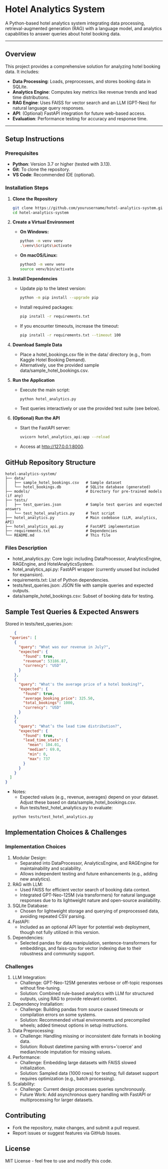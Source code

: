# Hotel Analytics System

A Python-based hotel analytics system integrating data processing, retrieval-augmented generation (RAG) with a language model, and analytics capabilities to answer queries about hotel booking data.

---

## Overview

This project provides a comprehensive solution for analyzing hotel booking data. It includes:
- **Data Processing**: Loads, preprocesses, and stores booking data in SQLite.
- **Analytics Engine**: Computes key metrics like revenue trends and lead time distributions.
- **RAG Engine**: Uses FAISS for vector search and an LLM (GPT-Neo) for natural language query responses.
- **API**: (Optional) FastAPI integration for future web-based access.
- **Evaluation**: Performance testing for accuracy and response time.

---

## Setup Instructions

### Prerequisites
- **Python**: Version 3.7 or higher (tested with 3.13).
- **Git**: To clone the repository.
- **VS Code**: Recommended IDE (optional).

### Installation Steps

1. **Clone the Repository**
   ```bash
   git clone https://github.com/yourusername/hotel-analytics-system.git
   cd hotel-analytics-system

2. **Create a Virtual Environment**
   - **On Windows:**
       ```bash
       python -m venv venv
       .\venv\Scripts\activate
   
   - **On macOS/Linux:**
   
       ```bash
       python3 -m venv venv
       source venv/bin/activate

3. **Install Dependencies**
   - Update pip to the latest version:
       ```bash
       python -m pip install --upgrade pip

   - Install required packages:
       ```bash
       pip install -r requirements.txt

   - If you encounter timeouts, increase the timeout:
       ```bash
       pip install -r requirements.txt --timeout 100

4. **Download Sample Data**
   - Place a hotel_bookings.csv file in the data/ directory (e.g., from Kaggle Hotel Booking Demand).
   - Alternatively, use the provided sample data/sample_hotel_bookings.csv.

5. **Run the Application**
   - Execute the main script:
       ```bash
       python hotel_analytics.py

   - Test queries interactively or use the provided test suite (see below).

6. **(Optional) Run the API**
   - Start the FastAPI server:
       ```bash
       uvicorn hotel_analytics_api:app --reload
   - Access at http://127.0.0.1:8000.

## GitHub Repository Structure
    
    hotel-analytics-system/
    ├── data/
    │   ├── sample_hotel_bookings.csv   # Sample dataset
    │   └── hotel_bookings.db           # SQLite database (generated)
    ├── models/                         # Directory for pre-trained models (if any)
    ├── tests/
    │   ├── test_queries.json           # Sample test queries and expected answers
    │   └── test_hotel_analytics.py     # Test script
    ├── hotel_analytics.py              # Main codebase (LLM, analytics, API)
    ├── hotel_analytics_api.py          # FastAPI implementation
    ├── requirements.txt                # Dependencies
    └── README.md                       # This file 

### Files Description
- hotel_analytics.py: Core logic including DataProcessor, AnalyticsEngine, RAGEngine, and HotelAnalyticsSystem.
- hotel_analytics_api.py: FastAPI wrapper (currently unused but included for expansion).
- requirements.txt: List of Python dependencies.
- tests/test_queries.json: JSON file with sample queries and expected outputs.
- data/sample_hotel_bookings.csv: Subset of booking data for testing.

## Sample Test Queries & Expected Answers
Stored in tests/test_queries.json:
```json
    {
  "queries": [
    {
      "query": "What was our revenue in July?",
      "expected": {
        "found": true,
        "revenue": 53186.87,
        "currency": "USD"
      }
    },
    {
      "query": "What's the average price of a hotel booking?",
      "expected": {
        "found": true,
        "average_booking_price": 325.50,
        "total_bookings": 1000,
        "currency": "USD"
      }
    },
    {
      "query": "What’s the lead time distribution?",
      "expected": {
        "found": true,
        "lead_time_stats": {
          "mean": 104.01,
          "median": 69.0,
          "min": 0,
          "max": 737
        }
      }
    }
  ]
}

```

- Notes:
    - Expected values (e.g., revenue, averages) depend on your     dataset. Adjust these based on data/sample_hotel_bookings.csv.
    - Run tests/test_hotel_analytics.py to evaluate:
    ```bash
    python tests/test_hotel_analytics.py

## Implementation Choices & Challenges
### Implementation Choices
1. Modular Design:
   - Separated into DataProcessor, AnalyticsEngine, and RAGEngine for maintainability and scalability.
   - Allows independent testing and future enhancements (e.g., adding new analytics).
2. RAG with LLM:
   - Used FAISS for efficient vector search of booking data context.
   - Integrated GPT-Neo-125M (via transformers) for natural language responses due to its lightweight nature and open-source availability.
3. SQLite Database:
   - Chosen for lightweight storage and querying of preprocessed data, avoiding repeated CSV parsing.
4. FastAPI:
   - Included as an optional API layer for potential web deployment, though not fully utilized in this version.
5. Dependencies:
   - Selected pandas for data manipulation, sentence-transformers for embeddings, and faiss-cpu for vector indexing due to their robustness and community support.
### Challenges
1. LLM Integration:
   - Challenge: GPT-Neo-125M generates verbose or off-topic responses without fine-tuning.
   - Solution: Combined rule-based analytics with LLM for structured outputs, using RAG to provide relevant context.
2. Dependency Installation:
   - Challenge: Building pandas from source caused timeouts or compilation errors on some systems.
   - Solution: Recommended virtual environments and precompiled wheels; added timeout options in setup instructions.
3. Data Preprocessing:
   - Challenge: Handling missing or inconsistent date formats in booking data.
   - Solution: Robust datetime parsing with errors='coerce' and median/mode imputation for missing values.
4. Performance:
   - Challenge: Embedding large datasets with FAISS slowed initialization.
   - Solution: Sampled data (1000 rows) for testing; full dataset support requires optimization (e.g., batch processing).
5. Scalability:
   - Challenge: Current design processes queries synchronously.
   - Future Work: Add asynchronous query handling with FastAPI or multiprocessing for larger datasets.
## Contributing
- Fork the repository, make changes, and submit a pull request.
- Report issues or suggest features via GitHub Issues.
## License
MIT License - feel free to use and modify this code.
